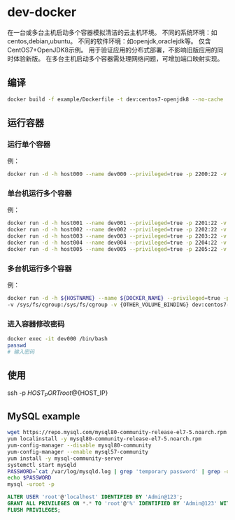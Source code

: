 # dev-docker

在一台或多台主机启动多个容器模拟清洁的云主机环境。
不同的系统环境：如centos,debian,ubuntu。
不同的软件环境：如openjdk,oraclejdk等。
仅含CentOS7+OpenJDK8示例。
用于验证应用的分布式部署，不影响旧版应用的同时体验新版。
在多台主机启动多个容器需处理网络问题，可增加端口映射实现。

## 编译
```bash
docker build -f example/Dockerfile -t dev:centos7-openjdk8 --no-cache .
```

## 运行容器
### 运行单个容器
例：
```bash
docker run -d -h host000 --name dev000 --privileged=true -p 2200:22 -v /sys/fs/cgroup:/sys/fs/cgroup dev:centos7-openjdk8
```

### 单台机运行多个容器
例：
```bash
docker run -d -h host001 --name dev001 --privileged=true -p 2201:22 -v /sys/fs/cgroup:/sys/fs/cgroup dev:centos7-openjdk8
docker run -d -h host002 --name dev002 --privileged=true -p 2202:22 -v /sys/fs/cgroup:/sys/fs/cgroup dev:centos7-openjdk8
docker run -d -h host003 --name dev003 --privileged=true -p 2203:22 -v /sys/fs/cgroup:/sys/fs/cgroup dev:centos7-openjdk8
docker run -d -h host004 --name dev004 --privileged=true -p 2204:22 -v /sys/fs/cgroup:/sys/fs/cgroup dev:centos7-openjdk8
docker run -d -h host005 --name dev005 --privileged=true -p 2205:22 -v /sys/fs/cgroup:/sys/fs/cgroup dev:centos7-openjdk8
```

### 多台机运行多个容器
例：
```bash
docker run -d -h ${HOSTNAME} --name ${DOCKER_NAME} --privileged=true -p {SSH_PORT}:22 -p {OTHER_PORT_BINDING} \
-v /sys/fs/cgroup:/sys/fs/cgroup -v {OTHER_VOLUME_BINDING} dev:centos7-openjdk8
```

### 进入容器修改密码
```bash
docker exec -it dev000 /bin/bash
passwd
# 输入密码
```

## 使用
ssh -p ${HOST_PORT} root@${HOST_IP}

## MySQL example

```bash
wget https://repo.mysql.com/mysql80-community-release-el7-5.noarch.rpm -O mysql80-community-release-el7-5.noarch.rpm
yum localinstall -y mysql80-community-release-el7-5.noarch.rpm
yum-config-manager --disable mysql80-community
yum-config-manager --enable mysql57-community
yum install -y mysql-community-server
systemctl start mysqld
PASSWORD=`cat /var/log/mysqld.log | grep 'temporary password' | grep -o -P '(?<=: ).*$'`
echo $PASSWORD
mysql -uroot -p
```

```SQL
ALTER USER 'root'@'localhost' IDENTIFIED BY 'Admin@123';
GRANT ALL PRIVILEGES ON *.* TO 'root'@'%' IDENTIFIED BY 'Admin@123' WITH GRANT OPTION;
FLUSH PRIVILEGES;
```